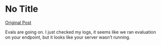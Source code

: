 # No Title

[Original Post](https://discourse.onlinedegree.iitm.ac.in/t/169029/371)

<p>Evals are going on. I just checked my logs, it seems like we ran evaluation on your endpoint, but it looks like your server wasn’t running.</p>